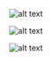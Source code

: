 ![alt text](https://github.com/yaylinda/data-visualization-projects/blob/master/GenericCharacterScreenTime/plot_Mr.%20Robot.png)

![alt text](https://github.com/yaylinda/data-visualization-projects/blob/master/GenericCharacterScreenTime/plot_Stranger%20Things.png)

![alt text](https://github.com/yaylinda/data-visualization-projects/blob/master/GenericCharacterScreenTime/plot_Westworld.png)
